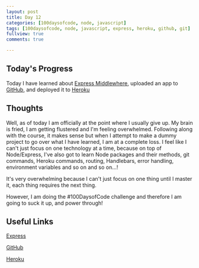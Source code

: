 ```yaml
---
layout: post
title: Day 12
categories: [100daysofcode, node, javascript]
tags: [100daysofcode, node, javascript, express, heroku, github, git]
fullview: true
comments: true

---
```


## Today's Progress
Today I have learned about [Express Middlewhere](https://expressjs.com/en/guide/using-middleware.html), uploaded an app to [GitHub](https://github.com), and deployed it to [Heroku](https://heroku.com/)

## Thoughts
Well, as of today I am officially at the point where I usually give up.  My brain is fried, I am getting flustered and I'm feeling overwhelmed.  Following along with the course, it makes sense but when I attempt to make a dummy project to go over what I have learned, I am at a complete loss.  I feel like I can't just focus on one technology at a time, because on top of Node/Express, I've also got to learn Node packages and their methods, git commands, Heroku commands, routing, Handlebars, error handling, environment variables and so on and so on...!

It's very overwhelming because I can't just focus on one thing until I master it, each thing requires the next thing.

However, I am doing the #100DaysofCode challenge and therefore I am going to suck it up, and power through!


## Useful Links
[Express](https://expressjs.com/)

[GitHub](https://github.com)

[Heroku](https://heroku.com/)
